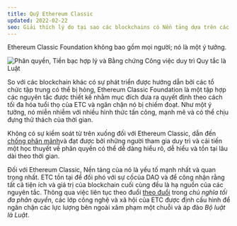 ```yaml
---
title: Quỹ Ethereum Classic
updated: 2022-02-22
seo: Giải thích lý do tại sao các blockchains có Nền tảng dựa trên các ý tưởng và nguyên tắc lại mạnh mẽ hơn nhiều so với các blockchain được tạo ra từ con người.
---
```


Ethereum Classic Foundation không bao gồm mọi người; nó là một ý tưởng.

![Phân quyền, Tiền bạc hợp lý và Bằng chứng Công việc duy trì Quy tắc là Luật](../../../src/images/foundation.png)

So với các blockchain khác có sự phát triển được hướng dẫn bởi các tổ chức tập trung có thể bị hỏng, Ethereum Classic Foundation là một tập hợp các nguyên tắc được thiết kế nhằm mục đích đưa ra quyết định theo cách tối đa hóa tuổi thọ của ETC và ngăn chặn nó bị chiếm đoạt. Như một ý tưởng, nó miễn nhiễm với nhiều hình thức tấn công, mạnh mẽ và có thể chịu đựng thử thách của thời gian.

Không có sự kiểm soát từ trên xuống đối với Ethereum Classic, dẫn đến [chống phân mảnh](https://en.wikipedia.org/wiki/Antifragility)và đạt được bởi những người tham gia duy trì và cải tiến một học thuyết về phân quyền có thể dễ dàng hiểu rõ, dễ hiểu và tồn tại lâu dài theo thời gian.

Đối với Ethereum Classic, Nền tảng của nó là yếu tố mạnh nhất và quan trọng nhất. ETC tồn tại để đối phó với sự cố</a>của DAO và để công nhận rằng tất cả tiện ích và giá trị của blockchain cuối cùng đều là hạ nguồn của các nguyên tắc. Thông qua việc liên tục theo đuổi [theo đuổi](/why-classic/decentralism) trong _chủ nghĩa tối đa phân quyền_, các lớp công nghệ và xã hội của ETC được định cấu hình để ngăn chặn các lực lượng bên ngoài xâm phạm một chuỗi và áp đảo _Bộ luật là Luật_.</p>
